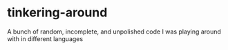 # tinkering-around
A bunch of random, incomplete, and unpolished code I was playing around with in different languages
